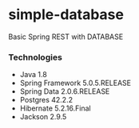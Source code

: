 # simple-database
Basic Spring REST with DATABASE

### Technologies

* Java 1.8
* Spring Framework 5.0.5.RELEASE
* Spring Data 2.0.6.RELEASE
* Postgres 42.2.2
* Hibernate 5.2.16.Final
* Jackson 2.9.5
